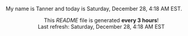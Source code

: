 My name is Tanner and today is Saturday, December 28, 4:18 AM EST.

<p align="center">This <i>README</i> file is generated <b>every 3 hours</b>!</br>Last refresh: Saturday, December 28, 4:18 AM EST<br /></p>
